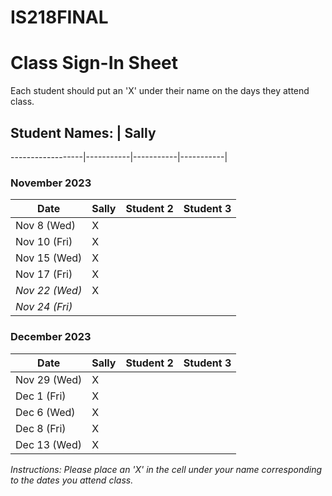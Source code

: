 # IS218FINAL

# Class Sign-In Sheet

Each student should put an 'X' under their name on the days they attend class.

## Student Names: | Sally 
------------------|-----------|-----------|-----------|

### November 2023

| Date        | Sally | Student 2 | Student 3 |
|-------------|-----------|-----------|-----------|
| Nov 8 (Wed) |      X     |          |           |
| Nov 10 (Fri)|       X    |          |           |
| Nov 15 (Wed)|       X   |          |           |
| Nov 17 (Fri)|      X    |           |           |
| *Nov 22 (Wed)* |   X   |           |           |  <!-- Skipped for Thanksgiving -->
| *Nov 24 (Fri)* |       |           |           |  <!-- Skipped for Thanksgiving -->

### December 2023

| Date        | Sally | Student 2 | Student 3 |
|-------------|-----------|-----------|-----------|
| Nov 29 (Wed)|     X     |           |           |
| Dec 1 (Fri) |     X     |           |           |
| Dec 6 (Wed) |     X     |           |           |
| Dec 8 (Fri) |     X      |           |           |
| Dec 13 (Wed)|      X     |           |           |

*Instructions: Please place an 'X' in the cell under your name corresponding to the dates you attend class.*
